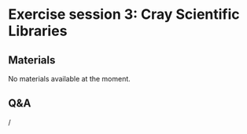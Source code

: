 # Exercise session 3: Cray Scientific Libraries

<!--
The files for the exercises are in
`Exercises/HPE/day1/libsci_acc`.

Test with LibSci_ACC, check the different interfaces and environment variables.
-->


## Materials

No materials available at the moment.

<!--
Temporary location of materials (for the lifetime of the training project):

-   See `/project/project_465001098/Slides/HPE/Exercises.pdf` or
    `/project/project_465001098/Slides/HPE/Exercises_day1.pdf` (whichever is present).

-   The files for the exercises are in
    `/project/project_465001098/Exercises/HPE/day1/libsci_acc` (for the lifetime of the project).

-   See the exercise notes in
    `/project/project_465001098/Slides/HPE/Exercises.pdf` (for the lifetime of the project)
    for more information.

Temporary web-available materials:

-    Overview exercise assignments day 1 temporarily available on
     [this link](https://462000265.lumidata.eu/4day-20240423/files/LUMI-4day-20240423-1_Exercises_day1.pdf)
-->

<!--
Archived materials on LUMI:

-   Exercise assignments in `/appl/local/training/4day-20240423/files/LUMI-4day-20240423-Exercises_HPE.pdf`

-   Exercises as bizp2-compressed tar file in
    `/appl/local/training/4day-20240423/files/LUMI-4day-20240423-Exercises_HPE.tar.bz2`

-   Exercises as uncompressed tar file in
    `/appl/local/training/4day-20240423/files/LUMI-4day-20240423-Exercises_HPE.tar`
-->

## Q&A

/

